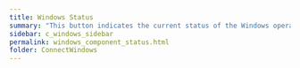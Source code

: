 ```yaml
---
title: Windows Status
summary: "This button indicates the current status of the Windows operating system."
sidebar: c_windows_sidebar
permalink: windows_component_status.html
folder: ConnectWindows
---
```

